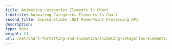 ```yaml
---
title: Animating Categories Elements in Chart
linktitle: Animating Categories Elements in Chart
second_title: Aspose.Slides .NET PowerPoint Processing API
description: 
type: docs
weight: 11
url: /net/chart-formatting-and-animation/animating-categories-elements/
---
```

